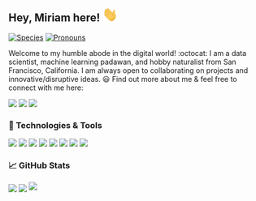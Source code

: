 ## Hey, Miriam here! <img src="https://raw.githubusercontent.com/maiali13/maiali13/master/wave.gif" width="30px">

[![Species](https://img.shields.io/badge/Species-Homo_sapiens-success?style=flat-square&logo=mailchimp&logoColor=white&color=2bbc8a)](https://en.wikipedia.org/wiki/Homo_sapiens)
[![Pronouns](https://img.shields.io/badge/Pronouns-She,They-success?style=flat-square&logo=iconify&logoColor=white&color=2bbc8a)](https://emilhvitfeldt.github.io/genderify/)

Welcome to my humble abode in the digital world! :octocat: I am a data scientist, machine learning padawan, and hobby naturalist from San Francisco, California. I am always open to collaborating on projects and innovative/disruptive ideas. 😃 Find out more about me & feel free to connect with me here:

[![](https://img.shields.io/badge/-miriamali-blue?style=flat-square&logo=Linkedin&logoColor=white&link=https://www.linkedin.com/in/miriam-ali/)](https://www.linkedin.com/in/miriam-ali/)
[![](https://img.shields.io/badge/-miriamaali@outlook.com-a0d8f3?style=flat-square&logo=microsoft-outlook&logoColor=white&link=mailto:miriamaali@outlook.com)](mailto:miriamaali@outlook.com)
[![](https://img.shields.io/badge/-resume-6897bb?style=flat-square&logo=when-i-work&logoColor=white&link=https://drive.google.com/file/d/1HgV4-_DA9gUh-WfSpSvUPcatUeyW4nuS/view?usp=sharing)](https://drive.google.com/file/d/1HgV4-_DA9gUh-WfSpSvUPcatUeyW4nuS/view?usp=sharing)


### 🔧 Technologies & Tools
![](https://img.shields.io/badge/OS-Linux-informational?style=flat-square&logo=linux&logoColor=white&color=2bbc8a)
![](https://img.shields.io/badge/Code-Python-informational?style=flat-square&logo=python&logoColor=white&color=2bbc8a)
![](https://img.shields.io/badge/Shell-Bash-informational?style=flat-square&logo=gnu-bash&logoColor=white&color=2bbc8a)
![](https://img.shields.io/badge/Tools-Docker-informational?style=flat-square&logo=docker&logoColor=white&color=2bbc8a)
![](https://img.shields.io/badge/Tools-PostgreSQL-informational?style=flat-square&logo=postgresql&logoColor=white&color=2bbc8a)
![](https://img.shields.io/badge/Tools-Git-informational?style=flat-square&logo=git&logoColor=white&color=2bbc8a)
![](https://img.shields.io/badge/Learning-AWS-informational?style=flat-square&logo=amazon-aws&logoColor=white&color=2bbc8a)
![](https://img.shields.io/badge/Learning-Spark-informational?style=flat-square&logo=apache-sparks&logoColor=white&color=2bbc8a)


### 📈 GitHub Stats
<a>
  <img align="center" src="https://github-readme-stats.vercel.app/api?username=maiali13&hide_title=true&show_icons=true&theme=vue&hide=stars" />
</a>
<a>
  <img align="center" src="https://github-readme-stats.vercel.app/api/top-langs/?username=maiali13&layout=compact&theme=vue" />
</a>
<a>
  <img src="https://badges.pufler.dev/visits/maiali13/maiali13?style=flat-square&color=2bbc8a&logo=github">
</a>

